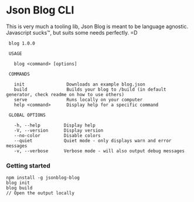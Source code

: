 # Json Blog CLI

This is very much a tooling lib, Json Blog is meant to be language agnostic. Javascript sucks™,
but suits some needs perfectly. =D

```
 blog 1.0.0

 USAGE

   blog <command> [options]

 COMMANDS

   init                Downloads an example blog.json
   build               Builds your blog to /build (in default generator, check readme on how to use others)
   serve               Runs locally on your computer
   help <command>      Display help for a specific command

 GLOBAL OPTIONS

   -h, --help         Display help
   -V, --version      Display version
   --no-color         Disable colors
   --quiet            Quiet mode - only displays warn and error messages
   -v, --verbose      Verbose mode - will also output debug messages

```

### Getting started

```
npm install -g jsonblog-blog
blog init
blog build
// Open the output locally
```
